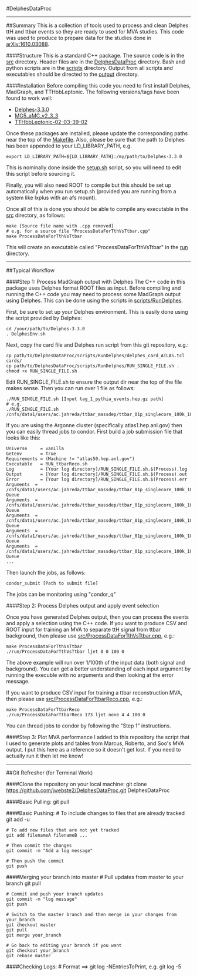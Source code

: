 #DelphesDataProc

***
##Summary
This is a collection of tools used to process and clean Delphes ttH and ttbar events so they are ready to used for MVA studies. This code was used to produce to prepare data for the studies done in [arXiv:1610.03088](https://arxiv.org/abs/1610.03088).

####Structure
This is a standard C++ package. The source code is in the [src](src/) directory. Header files are in the [DelphesDataProc](DelphesDataProc/) directory. Bash and python scripts are in the [scripts](scripts/) directory. Output from all scripts and executables should be directed to the [output](output/) directory.

####Installation
Before compiling this code you need to first install Delphes, MadGraph, and TTHbbLeptonic. The following versions/tags have been found to work well:

* [Delphes-3.3.0](https://github.com/delphes/delphes/releases/tag/3.3.0)
* [MG5\_aMC\_v2\_3\_3](https://launchpad.net/mg5amcnlo/2.0/2.3.x/+download/MG5_aMC_v2.3.3.tar.gz)
* [TTHbbLeptonic-02-03-39-02](https://svnweb.cern.ch/cern/wsvn/atlasphys-hsg8/Physics/Higgs/HSG8/AnalysisCode/TTHbbLeptonic/tags/TTHbbLeptonic-02-03-39-02/)

Once these packages are installed, please update the corresponding paths near the top of the [Makefile](Makefile). Also, please be sure that the path to Delphes has been appended to your LD\_LIBRARY\_PATH, e.g.

    export LD_LIBRARY_PATH=${LD_LIBRARY_PATH}:/my/path/to/Delphes-3.3.0

This is nominally done inside the [setup.sh](setup.sh) script, so you will need to edit this script before sourcing it.

Finally, you will also need ROOT to compile but this should be set up automatically when you run setup.sh (provided you are running from a system like lxplus with an afs mount). 

Once all of this is done you should be able to compile any executable in the [src](src/) directory, as follows:

    make [Source file name with .cpp removed]
    # e.g. for a source file "ProcessDataForTthVsTtbar.cpp"
    make ProcessDataForTthVsTtbar

This will create an executable called "ProcessDataForTthVsTtbar" in the [run](run/) directory.

***
##Typical Workflow

####Step 1: Process MadGraph output with Delphes
The C++ code in this package uses Delphes format ROOT files as input. Before compiling and running the C++ code you may need to process some MadGraph output using Delphes. This can be done using the scripts in [scripts/RunDelphes](scripts/RunDelphes/).

First, be sure to set up your Delphes environment. This is easily done using the script provided by Delphes:

    cd /your/path/to/Delphes-3.3.0
    . DelphesEnv.sh

Next, copy the card file and Delphes run script from this git repository, e.g.:

    cp path/to/DelphesDataProc/scripts/RunDelphes/delphes_card_ATLAS.tcl cards/
    cp path/to/DelphesDataProc/scripts/RunDelphes/RUN_SINGLE_FILE.sh .
    chmod +x RUN_SINGLE_FILE.sh

Edit RUN_SINGLE_FILE.sh to ensure the output dir near the top of the file makes sense. Then you can run over 1 file as follows:

    ./RUN_SINGLE_FILE.sh [Input tag_1_pythia_events.hep.gz path]
    # e.g.
    ./RUN_SINGLE_FILE.sh /cnfs/data1/users/ac.jahreda/ttbar_massdep/ttbar_01p_singlecore_100k_10_mass160_Feb23_111252/ttbar_01p/Events/run_01/tag_1_pythia_events.hep.gz

If you are using the Argonne cluster (specifically atlas1.hep.anl.gov) then you can easily thread jobs to condor. First build a job submission file that looks like this:

    Universe     = vanilla
    Getenv       = True
    Requirements = (Machine != "atlas50.hep.anl.gov")
    Executable   = RUN_ttbarReco.sh
    Log          = [Your log directory]/RUN_SINGLE_FILE.sh.$(Process).log
    Output       = [Your log directory]/RUN_SINGLE_FILE.sh.$(Process).out
    Error        = [Your log directory]/RUN_SINGLE_FILE.sh.$(Process).err
    Arguments  =  /cnfs/data1/users/ac.jahreda/ttbar_massdep/ttbar_01p_singlecore_100k_10_mass160_Feb23_111252/ttbar_01p/Events/run_01/tag_1_pythia_events.hep.gz
    Queue
    Arguments  =  /cnfs/data1/users/ac.jahreda/ttbar_massdep/ttbar_01p_singlecore_100k_10_mass170_Feb23_101906/ttbar_01p/Events/run_01/tag_1_pythia_events.hep.gz
    Queue
    Arguments  =  /cnfs/data1/users/ac.jahreda/ttbar_massdep/ttbar_01p_singlecore_100k_10_mass171_Feb23_102751/ttbar_01p/Events/run_01/tag_1_pythia_events.hep.gz
    Queue
    Arguments  =  /cnfs/data1/users/ac.jahreda/ttbar_massdep/ttbar_01p_singlecore_100k_10_mass172_Feb23_103653/ttbar_01p/Events/run_01/tag_1_pythia_events.hep.gz
    Queue
    Arguments  =  /cnfs/data1/users/ac.jahreda/ttbar_massdep/ttbar_01p_singlecore_100k_10_mass174_Feb23_104549/ttbar_01p/Events/run_01/tag_1_pythia_events.hep.gz
    Queue
    ...

Then launch the jobs, as follows:

    condor_submit [Path to submit file]

The jobs can be monitoring using "condor_q"

####Step 2: Process Delphes output and apply event selection

Once you have generated Delphes output, then you can process the events and apply a selection using the C++ code. If you want to produce CSV and ROOT input for training an MVA to separate ttH signal from ttbar background, then please use [src/ProcessDataForTthVsTtbar.cpp](src/ProcessDataForTthVsTtbar.cpp), e.g.:

    make ProcessDataForTthVsTtbar
    ./run/ProcessDataForTthVsTtbar ljet 0 0 100 0

The above example will run over 1/100th of the input data (both signal and background). You can get a better understanding of each input argument by running the execuble with no arguments and then looking at the error message.

If you want to produce CSV input for training a ttbar reconstruction MVA, then please use [src/ProcessDataForTtbarReco.cpp](src/ProcessDataForTtbarReco.cpp), e.g.:

    make ProcessDataForTtbarReco
    ./run/ProcessDataForTtbarReco 173 ljet none 4 4 100 0

You can thread jobs to condor by following the "Step 1" instructions.

####Step 3: Plot MVA performance
I added to this repository the script that I used to generate plots and tables from Marcus, Roberto, and Soo's MVA output. I put this here as a reference so it doesn't get lost. If you need to actually run it then let me know!

***
##Git Refresher (for Terminal Work)

####Clone the repository on your local machine:
    git clone https://github.com/jwebste2/DelphesDataProc.git DelphesDataProc

####Basic Pulling:
    git pull

####Basic Pushing:
    # To include changes to files that are already tracked
    git add -u

    # To add new files that are not yet tracked
    git add filenameA filenameB ...

    # Then commit the changes    
    git commit -m "Add a log message"

    # Then push the commit
    git push

####Merging your branch into master
    # Pull updates from master to your branch
    git pull

    # Commit and push your branch updates
    git commit -m "log message"
    git push

    # Switch to the master branch and then merge in your changes from your_branch
    git checkout master
    git pull
    git merge your_branch

    # Go back to editing your branch if you want
    git checkout your_branch
    git rebase master


####Checking Logs:
    # Format ==> git log -NEntriesToPrint, e.g.
    git log -5

